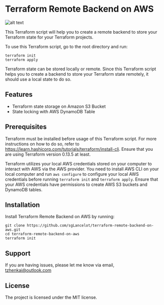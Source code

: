 Terraform Remote Backend on AWS
========

![alt text](https://www.terraform.io/assets/images/logo-hashicorp-3f10732f.svg "terraform")

This Terraform script will help you to create a remote backend to store your Terraform state for your Terraform projects. 

To use this Terraform script, go to the root directory and run:

    terraform init
    terraform apply
    
Terraform state can be stored locally or remote. Since this Terraform script helps you to create a backend to store your Terraform state remotely, it should use a local state to do so.


Features
--------

- Terraform state storage on Amazon S3 Bucket
- State locking with AWS DynamoDB Table

Prerequisites
-------------
Terraform must be installed before usage of this Terraform script. For more instructions on how to do so, refer to https://learn.hashicorp.com/tutorials/terraform/install-cli. Ensure that you are using Terraform version 0.13.5 at least. 

Terraform utilizes your local AWS credentials stored on your computer to interact with AWS via the AWS provider. You need to install AWS CLI on your local computer and run `aws configure` to configure your local AWS credentials before running `terraform init` and `terraform apply`. Ensure that your AWS credentials have permissions to create AWS S3 buckets and DynamoDB tables.

Installation
------------

Install Terraform Remote Backend on AWS by running:

    git clone https://github.com/sgLancelot/terraform-remote-backend-on-aws.git
    cd terraform-remote-backend-on-aws
    terraform init

Support
-------

If you are having issues, please let me know via email, tzhenkai@outlook.com

License
-------

The project is licensed under the MIT license.